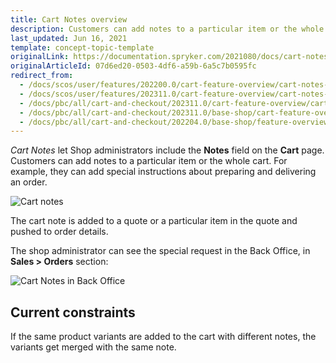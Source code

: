 ```yaml
---
title: Cart Notes overview
description: Customers can add notes to a particular item or the whole cart
last_updated: Jun 16, 2021
template: concept-topic-template
originalLink: https://documentation.spryker.com/2021080/docs/cart-notes-overview
originalArticleId: 07d6ed20-0503-4df6-a59b-6a5c7b0595fc
redirect_from:
  - /docs/scos/user/features/202200.0/cart-feature-overview/cart-notes-overview.html
  - /docs/scos/user/features/202311.0/cart-feature-overview/cart-notes-overview.html
  - /docs/pbc/all/cart-and-checkout/202311.0/cart-feature-overview/cart-notes-overview.html  
  - /docs/pbc/all/cart-and-checkout/202311.0/base-shop/cart-feature-overview/cart-notes-overview.html
  - /docs/pbc/all/cart-and-checkout/202204.0/base-shop/feature-overviews/cart-feature-overview/cart-notes-overview.html
---
```


*Cart Notes* let Shop administrators include the **Notes** field on the **Cart** page. Customers can add notes to a particular item or the whole cart. For example, they can add special instructions about preparing and delivering an order.

![Cart notes](https://spryker.s3.eu-central-1.amazonaws.com/docs/Features/Shopping+Cart/Cart+Notes/cart-notes.png)

The cart note is added to a quote or a particular item in the quote and pushed to order details.

The shop administrator can see the special request in the Back Office, in **Sales&nbsp;<span aria-label="and then">></span> Orders** section:

![Cart Notes in Back Office](https://spryker.s3.eu-central-1.amazonaws.com/docs/Features/Shopping+Cart/Cart+Notes/cart-notes-admin.png)

## Current constraints

If the same product variants are added to the cart with different notes, the variants get merged with the same note.
